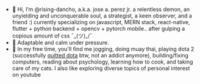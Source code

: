 - 👋 Hi, I’m @rising-dancho, a.k.a. jose a. perez jr. a relentless demon, an unyielding and unconquerable soul, a strategist, a keen observer, and a friend  :) currently specializing on javascript, MERN stack, react-native, flutter + python backend + opencv + pytorch mobile.. after gulping a copious amount of css ¯\_(ツ)_/¯
- 🧗 Adaptable and calm under pressure.
- 👀 In my free time, you'll find me jogging, doing muay thai, playing dota 2 (successfully [quitted dota](https://www.dotabuff.com/players/487426800) btw, not an addict anymore), building/fixing computers, reading about psychology, learning how to cook, and taking care of my cats. I also like exploring diverse topics of personal interest on youtube
